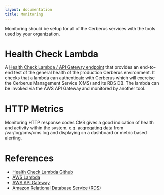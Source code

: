 ```yaml
---
layout: documentation
title: Monitoring
---
```


Monitoring should be setup for all of the Cerberus services with the tools used by your organization.

# Health Check Lambda

A <a target="_blank" onclick="trackOutboundLink('https://github.com/Nike-Inc/cerberus-serverless-components/tree/master/cerberus-health-check-lambda')" href="https://github.com/Nike-Inc/cerberus-serverless-components/tree/master/cerberus-health-check-lambda">Health Check Lambda / API Gateway endpoint</a> that provides an end-to-end test of the 
general health of the production Cerberus environment. It checks that a lambda can authenticate with Cerberus which 
will exercise the Cerberus Management Service (CMS) and its RDS DB.  The lambda can be invoked via the AWS API Gateway 
and monitored by another tool.

# HTTP Metrics

Monitoring HTTP response codes CMS gives a good indication of health and activity within the system, 
e.g. aggregating data from /var/log/cms/cms.log and displaying on a dashboard or metric based alerting.

# References

* <a target="_blank" onclick="trackOutboundLink('https://github.com/Nike-Inc/cerberus-serverless-components/tree/master/cerberus-health-check-lambda')" href="https://github.com/Nike-Inc/cerberus-serverless-components/tree/master/cerberus-health-check-lambda">Health Check Lambda Github</a>
* <a target="_blank" onclick="trackOutboundLink('https://aws.amazon.com/lambda/')" href="https://aws.amazon.com/lambda/">AWS Lambda</a>
* <a target="_blank" onclick="trackOutboundLink('https://aws.amazon.com/api-gateway/')" href="https://aws.amazon.com/api-gateway/">AWS API Gateway</a>
* <a target="_blank" onclick="trackOutboundLink('https://aws.amazon.com/rds/')" href="https://aws.amazon.com/rds/">Amazon Relational Database Service (RDS)</a>